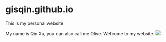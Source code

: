 # gisqin.github.io
This is my personal website

My name is Qin Xu, you can also call me Olive. Welcome to my website.
![](https://media2.giphy.com/media/v1.Y2lkPTc5MGI3NjExMGdjdXlyNDc3aHQwbGZneGh0bzY5cXZxdTB2dHZxbjRrbjAwNnJxYiZlcD12MV9pbnRlcm5hbF9naWZfYnlfaWQmY3Q9Zw/SzBlFsQg26JL0s12P9/giphy.webp)
